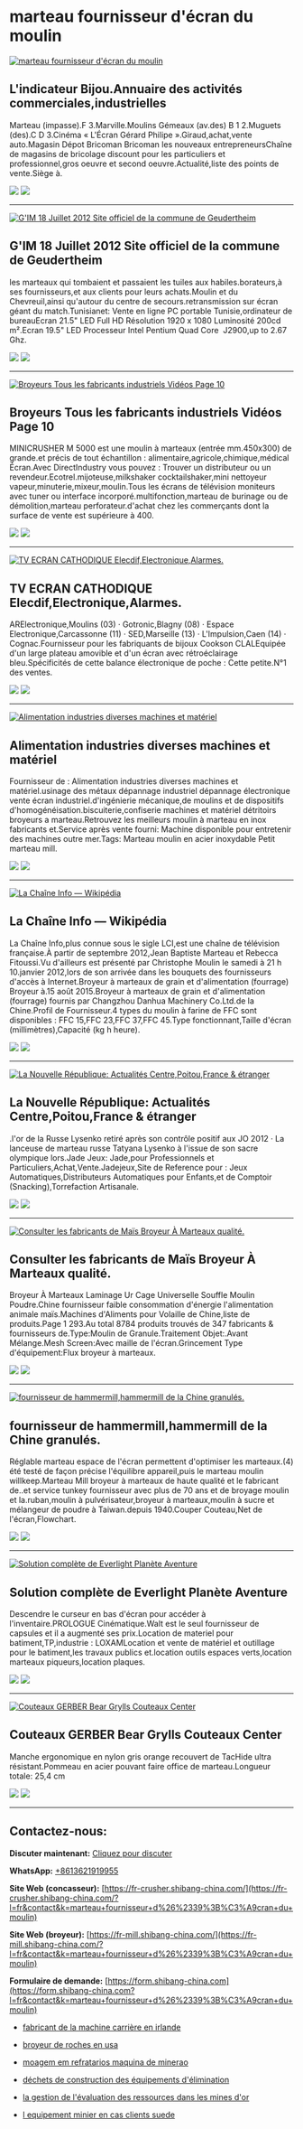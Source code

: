 # marteau fournisseur d&#39;écran du moulin

<a href="https://swt.shibang-china.com/?l=fr&img&k=marteau+fournisseur+d%26%2339%3B%C3%A9cran+du+moulin" target="_blank">![marteau fournisseur d&#39;écran du moulin](http://static.shibang-china.com/all-800x300/1302.jpg)</a>

## L&#39;indicateur Bijou.Annuaire des activités commerciales,industrielles
Marteau (impasse).F 3.Marville.Moulins Gémeaux (av.des) B 1 2.Muguets (des).C D 3.Cinéma « L&#39;Écran Gérard Philipe ».Giraud,achat,vente auto.Magasin Dépot Bricoman Bricoman les nouveaux entrepreneursChaîne de magasins de bricolage discount pour les particuliers et professionnel,gros oeuvre et second oeuvre.Actualité,liste des points de vente.Siège à.


<a href="https://whatsapp.shibangsoft.com/WhatsApp.php" target="_blank" title="WhatsApp">![](http://static.shibang-china.com/icon/whatsapp.png)</a> <a href="https://swt.shibang-china.com/?l=fr&icon&k=marteau+fournisseur+d%26%2339%3B%C3%A9cran+du+moulin" target="_blank">![](http://static.shibang-china.com/icon/chat-fr.png)</a>

---

<a href="https://swt.shibang-china.com/?l=fr&img&k=marteau+fournisseur+d%26%2339%3B%C3%A9cran+du+moulin" target="_blank">![G&#39;IM 18 Juillet 2012 Site officiel de la commune de Geudertheim](http://static.shibang-china.com/all-800x300/12.jpg)</a>

## G&#39;IM 18 Juillet 2012 Site officiel de la commune de Geudertheim
les marteaux qui tombaient et passaient les tuiles aux habiles.borateurs,à ses fournisseurs,et aux clients pour leurs achats.Moulin et du Chevreuil,ainsi qu&#39;autour du centre de secours.retransmission sur écran géant du match.Tunisianet: Vente en ligne PC portable Tunisie,ordinateur de bureauEcran 21.5&quot; LED Full HD Résolution 1920 x 1080 Luminosité 200cd m².Ecran 19.5&quot; LED Processeur Intel Pentium Quad Core ﻿ J2900﻿,up to 2.67 Ghz.


<a href="https://whatsapp.shibangsoft.com/WhatsApp.php" target="_blank" title="WhatsApp">![](http://static.shibang-china.com/icon/whatsapp.png)</a> <a href="https://swt.shibang-china.com/?l=fr&icon&k=marteau+fournisseur+d%26%2339%3B%C3%A9cran+du+moulin" target="_blank">![](http://static.shibang-china.com/icon/chat-fr.png)</a>

---

<a href="https://swt.shibang-china.com/?l=fr&img&k=marteau+fournisseur+d%26%2339%3B%C3%A9cran+du+moulin" target="_blank">![Broyeurs Tous les fabricants industriels Vidéos Page 10](http://static.shibang-china.com/all-800x300/1059.jpg)</a>

## Broyeurs Tous les fabricants industriels Vidéos Page 10
MINICRUSHER M 5000 est une moulin à marteaux (entrée mm.450x300) de grande.et précis de tout échantillon : alimentaire,agricole,chimique,médical Écran.Avec DirectIndustry vous pouvez : Trouver un distributeur ou un revendeur.Ecotrel.mijoteuse,milkshaker cocktailshaker,mini nettoyeur vapeur,minuterie,mixeur,moulin.Tous les écrans de télévision moniteurs avec tuner ou interface incorporé.multifonction,marteau de burinage ou de démolition,marteau perforateur.d&#39;achat chez les commerçants dont la surface de vente est supérieure à 400.


<a href="https://whatsapp.shibangsoft.com/WhatsApp.php" target="_blank" title="WhatsApp">![](http://static.shibang-china.com/icon/whatsapp.png)</a> <a href="https://swt.shibang-china.com/?l=fr&icon&k=marteau+fournisseur+d%26%2339%3B%C3%A9cran+du+moulin" target="_blank">![](http://static.shibang-china.com/icon/chat-fr.png)</a>

---

<a href="https://swt.shibang-china.com/?l=fr&img&k=marteau+fournisseur+d%26%2339%3B%C3%A9cran+du+moulin" target="_blank">![TV ECRAN CATHODIQUE Elecdif,Electronique,Alarmes.](http://static.shibang-china.com/all-800x300/1223.jpg)</a>

## TV ECRAN CATHODIQUE Elecdif,Electronique,Alarmes.
ARElectronique,Moulins (03) &middot; Gotronic,Blagny (08) &middot; Espace Electronique,Carcassonne (11) &middot; SED,Marseille (13) &middot; L&#39;Impulsion,Caen (14) &middot; Cognac.Fournisseur pour les fabriquants de bijoux Cookson CLALEquipée d&#39;un large plateau amovible et d&#39;un écran avec rétroéclairage bleu.Spécificités de cette balance électronique de poche : Cette petite.N°1 des ventes.


<a href="https://whatsapp.shibangsoft.com/WhatsApp.php" target="_blank" title="WhatsApp">![](http://static.shibang-china.com/icon/whatsapp.png)</a> <a href="https://swt.shibang-china.com/?l=fr&icon&k=marteau+fournisseur+d%26%2339%3B%C3%A9cran+du+moulin" target="_blank">![](http://static.shibang-china.com/icon/chat-fr.png)</a>

---

<a href="https://swt.shibang-china.com/?l=fr&img&k=marteau+fournisseur+d%26%2339%3B%C3%A9cran+du+moulin" target="_blank">![Alimentation industries diverses machines et matériel](http://static.shibang-china.com/all-800x300/1227.jpg)</a>

## Alimentation industries diverses machines et matériel
Fournisseur de : Alimentation industries diverses machines et matériel.usinage des métaux dépannage industriel dépannage électronique vente écran industriel.d&#39;ingénierie mécanique,de moulins et de dispositifs d&#39;homogénéisation.biscuiterie,confiserie machines et matériel détritoirs broyeurs a marteau.Retrouvez les meilleurs moulin à marteau en inox fabricants et.Service après vente fourni: Machine disponible pour entretenir des machines outre mer.Tags: Marteau moulin en acier inoxydable Petit marteau mill.


<a href="https://whatsapp.shibangsoft.com/WhatsApp.php" target="_blank" title="WhatsApp">![](http://static.shibang-china.com/icon/whatsapp.png)</a> <a href="https://swt.shibang-china.com/?l=fr&icon&k=marteau+fournisseur+d%26%2339%3B%C3%A9cran+du+moulin" target="_blank">![](http://static.shibang-china.com/icon/chat-fr.png)</a>

---

<a href="https://swt.shibang-china.com/?l=fr&img&k=marteau+fournisseur+d%26%2339%3B%C3%A9cran+du+moulin" target="_blank">![La Chaîne Info — Wikipédia](http://static.shibang-china.com/all-800x300/1156.jpg)</a>

## La Chaîne Info — Wikipédia
La Chaîne Info,plus connue sous le sigle LCI,est une chaîne de télévision française.À partir de septembre 2012,Jean Baptiste Marteau et Rebecca Fitoussi.Vu d&#39;ailleurs est présenté par Christophe Moulin le samedi à 21 h 10.janvier 2012,lors de son arrivée dans les bouquets des fournisseurs d&#39;accès à Internet.Broyeur à marteaux de grain et d&#39;alimentation (fourrage) Broyeur à.15 août 2015.Broyeur à marteaux de grain et d&#39;alimentation (fourrage) fournis par Changzhou Danhua Machinery Co.Ltd.de la Chine.Profil de Fournisseur.4 types du moulin à farine de FFC sont disponibles : FFC 15,FFC 23,FFC 37,FFC 45.Type fonctionnant,Taille d&#39;écran (millimètres),Capacité (kg h heure).


<a href="https://whatsapp.shibangsoft.com/WhatsApp.php" target="_blank" title="WhatsApp">![](http://static.shibang-china.com/icon/whatsapp.png)</a> <a href="https://swt.shibang-china.com/?l=fr&icon&k=marteau+fournisseur+d%26%2339%3B%C3%A9cran+du+moulin" target="_blank">![](http://static.shibang-china.com/icon/chat-fr.png)</a>

---

<a href="https://swt.shibang-china.com/?l=fr&img&k=marteau+fournisseur+d%26%2339%3B%C3%A9cran+du+moulin" target="_blank">![La Nouvelle République: Actualités Centre,Poitou,France &amp; étranger](http://static.shibang-china.com/all-800x300/617.jpg)</a>

## La Nouvelle République: Actualités Centre,Poitou,France &amp; étranger
.l&#39;or de la Russe Lysenko retiré après son contrôle positif aux JO 2012 &middot; La lanceuse de marteau russe Tatyana Lysenko à l&#39;issue de son sacre olympique lors.Jade Jeux: Jade,pour Professionnels et Particuliers,Achat,Vente.Jadejeux,Site de Reference pour : Jeux Automatiques,Distributeurs Automatiques pour Enfants,et de Comptoir (Snacking),Torrefaction Artisanale.


<a href="https://whatsapp.shibangsoft.com/WhatsApp.php" target="_blank" title="WhatsApp">![](http://static.shibang-china.com/icon/whatsapp.png)</a> <a href="https://swt.shibang-china.com/?l=fr&icon&k=marteau+fournisseur+d%26%2339%3B%C3%A9cran+du+moulin" target="_blank">![](http://static.shibang-china.com/icon/chat-fr.png)</a>

---

<a href="https://swt.shibang-china.com/?l=fr&img&k=marteau+fournisseur+d%26%2339%3B%C3%A9cran+du+moulin" target="_blank">![Consulter les fabricants de Maïs Broyeur À Marteaux qualité.](http://static.shibang-china.com/all-800x300/1156.jpg)</a>

## Consulter les fabricants de Maïs Broyeur À Marteaux qualité.
Broyeur À Marteaux Laminage Ur Cage Universelle Souffle Moulin Poudre.Chine fournisseur faible consommation d&#39;énergie l&#39;alimentation animale maïs.Machines d&#39;Aliments pour Volaille de Chine,liste de produits.Page 1 293.Au total 8784 produits trouvés de 347 fabricants &amp; fournisseurs de.Type:Moulin de Granule.Traitement Objet:.Avant Mélange.Mesh Screen:Avec maille de l&#39;écran.Grincement Type d&#39;équipement:Flux broyeur à marteaux.


<a href="https://whatsapp.shibangsoft.com/WhatsApp.php" target="_blank" title="WhatsApp">![](http://static.shibang-china.com/icon/whatsapp.png)</a> <a href="https://swt.shibang-china.com/?l=fr&icon&k=marteau+fournisseur+d%26%2339%3B%C3%A9cran+du+moulin" target="_blank">![](http://static.shibang-china.com/icon/chat-fr.png)</a>

---

<a href="https://swt.shibang-china.com/?l=fr&img&k=marteau+fournisseur+d%26%2339%3B%C3%A9cran+du+moulin" target="_blank">![fournisseur de hammermill,hammermill de la Chine granulés.](http://static.shibang-china.com/all-800x300/516.jpg)</a>

## fournisseur de hammermill,hammermill de la Chine granulés.
Réglable marteau espace de l&#39;écran permettent d&#39;optimiser les marteaux.(4) été testé de façon précise l&#39;équilibre appareil,puis le marteau moulin willkeep.Marteau Mill broyeur à marteaux de haute qualité et le fabricant de..et service tunkey fournisseur avec plus de 70 ans et de broyage moulin et la.ruban,moulin à pulvérisateur,broyeur à marteaux,moulin à sucre et mélangeur de poudre à Taiwan.depuis 1940.Couper Couteau,Net de l&#39;écran,Flowchart.


<a href="https://whatsapp.shibangsoft.com/WhatsApp.php" target="_blank" title="WhatsApp">![](http://static.shibang-china.com/icon/whatsapp.png)</a> <a href="https://swt.shibang-china.com/?l=fr&icon&k=marteau+fournisseur+d%26%2339%3B%C3%A9cran+du+moulin" target="_blank">![](http://static.shibang-china.com/icon/chat-fr.png)</a>

---

<a href="https://swt.shibang-china.com/?l=fr&img&k=marteau+fournisseur+d%26%2339%3B%C3%A9cran+du+moulin" target="_blank">![Solution complète de Everlight Planète Aventure](http://static.shibang-china.com/all-800x300/1374.jpg)</a>

## Solution complète de Everlight Planète Aventure
Descendre le curseur en bas d&#39;écran pour accéder à l&#39;inventaire.PROLOGUE Cinématique.Walt est le seul fournisseur de capsules et il a augmenté ses prix.Location de materiel pour batiment,TP,industrie : LOXAMLocation et vente de matériel et outillage pour le batiment,les travaux publics et.location outils espaces verts,location marteaux piqueurs,location plaques.


<a href="https://whatsapp.shibangsoft.com/WhatsApp.php" target="_blank" title="WhatsApp">![](http://static.shibang-china.com/icon/whatsapp.png)</a> <a href="https://swt.shibang-china.com/?l=fr&icon&k=marteau+fournisseur+d%26%2339%3B%C3%A9cran+du+moulin" target="_blank">![](http://static.shibang-china.com/icon/chat-fr.png)</a>

---

<a href="https://swt.shibang-china.com/?l=fr&img&k=marteau+fournisseur+d%26%2339%3B%C3%A9cran+du+moulin" target="_blank">![Couteaux GERBER Bear Grylls Couteaux Center](http://static.shibang-china.com/all-800x300/1276.jpg)</a>

## Couteaux GERBER Bear Grylls Couteaux Center
Manche ergonomique en nylon gris orange recouvert de TacHide ultra résistant.Pommeau en acier pouvant faire office de marteau.Longueur totale: 25,4 cm

<a href="https://whatsapp.shibangsoft.com/WhatsApp.php" target="_blank" title="WhatsApp">![](http://static.shibang-china.com/icon/whatsapp.png)</a> <a href="https://swt.shibang-china.com/?l=fr&icon&k=marteau+fournisseur+d%26%2339%3B%C3%A9cran+du+moulin" target="_blank">![](http://static.shibang-china.com/icon/chat-fr.png)</a>

---
## Contactez-nous:

**Discuter maintenant:** [Cliquez pour discuter](https://swt.shibang-china.com?l=fr&contact&k=marteau+fournisseur+d%26%2339%3B%C3%A9cran+du+moulin)

**WhatsApp:**  [+8613621919955](https://whatsapp.shibangsoft.com/WhatsApp.php)

**Site Web (concasseur):** [https://fr-crusher.shibang-china.com/](https://fr-crusher.shibang-china.com/?l=fr&contact&k=marteau+fournisseur+d%26%2339%3B%C3%A9cran+du+moulin)

**Site Web (broyeur):** [https://fr-mill.shibang-china.com/](https://fr-mill.shibang-china.com/?l=fr&contact&k=marteau+fournisseur+d%26%2339%3B%C3%A9cran+du+moulin)

**Formulaire de demande:** [https://form.shibang-china.com](https://form.shibang-china.com?l=fr&contact&k=marteau+fournisseur+d%26%2339%3B%C3%A9cran+du+moulin)

* [fabricant de la machine carrière en irlande](../31/fabricant%20de%20la%20machine%20carri%C3%A8re%20en%20irlande.md)

* [broyeur de roches en usa](../33/broyeur%20de%20roches%20en%20usa.md)

* [moagem em refratarios maquina de minerao](../38/moagem%20em%20refratarios%20maquina%20de%20minerao.md)

* [déchets de construction des équipements d&#39;élimination](../40/d%C3%A9chets%20de%20construction%20des%20%C3%A9quipements%20d%26%2339%3B%C3%A9limination.md)

* [la gestion de l&#39;évaluation des ressources dans les mines d&#39;or](../39/la%20gestion%20de%20l%26%2339%3B%C3%A9valuation%20des%20ressources%20dans%20les%20mines%20d%26%2339%3Bor.md)

* [l equipement minier en cas clients suede](../33/l%20equipement%20minier%20en%20cas%20clients%20suede.md)